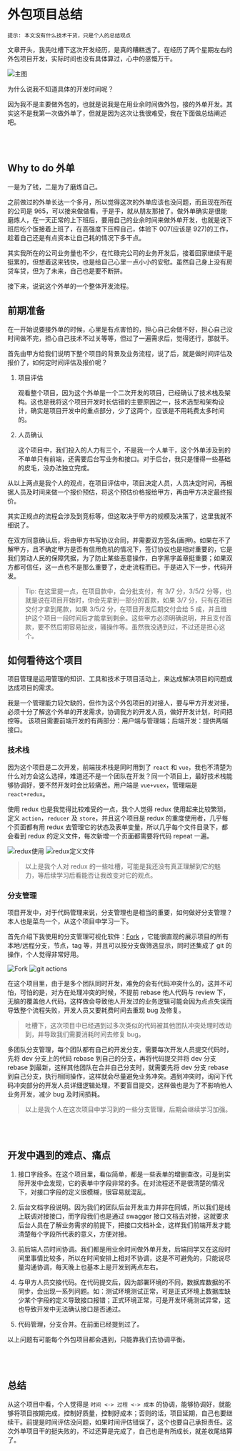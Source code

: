# 外包项目总结

    提示: 本文没有什么技术干货，只是个人的总结观点

文章开头，我先吐槽下这次开发经历，是真的糟糕透了。在经历了两个星期左右的外包项目开发，实际时间也没有具体算过，心中的感慨万千。

![主图](./image/main.png)

为什么说我不知道具体的开发时间呢？

因为我不是主要做外包的，也就是说我是在用业余时间做外包，接的外单开发。其实这不是我第一次做外单了，但就是因为这次让我很难受，我在下面做总结阐述吧。

<br >
<br >

## Why to do 外单

一是为了钱，二是为了磨炼自己。

之前做过的外单长达一个多月，所以觉得这次的外单应该也没问题，而且现在所在的公司是 965，可以接来做做看。于是乎，就从朋友那接了。做外单确实是很能磨炼人，在一天正常的上下班后，要用自己的业余时间来做外单开发，也就是说下班后吃个饭接着上班了，在高强度下压榨自己，体验下 007(应该是 927)的工作，趁着自己还是有点资本让自己耗的情况下多干点。

其实我所在的公司业务量也不少，在忙碌完公司的业务开发后，接着回家继续干是挺累的，但想着这来钱快，也是给自己心里一点小小的安慰。虽然自己身上没有房贷车贷，但为了未来，自己也是要不断拼。

接下来，说说这个外单的一个整体开发流程。

## 前期准备

在一开始说要接外单的时候，心里是有点害怕的，担心自己会做不好，担心自己没时间做不完，担心自己技术不过关等等，但过了一遍需求后，觉得还行，那就干。

首先由甲方给我们说明下整个项目的背景及业务流程，说了后，就是做时间评估及报价了，如何定时间评估及报价呢？

1. 项目评估

   观看整个项目，因为这个外单是一个二次开发的项目，已经确认了技术栈及架构。这也是我将这个项目开发时长估错的主要原因之一，技术选型和架构设计，确实是项目开发中的重点部分，少了这两个，应该是不用耗费太多时间的。

2. 人员确认

   这个项目中，我们投入的人力有三个，不是我一个人单干，这个外单涉及到的不单单只有前端，还需要后台写业务和接口。对于后台，我只是懂得一些基础的皮毛，没办法独立完成。

从以上两点是我个人的观点，在项目评估中，项目决定人员，人员决定时间，再根据人员及时间来做一个报价预估，将这个预估价格报给甲方，再由甲方决定最终报价。

其实正规点的流程会涉及到竞标等，但这取决于甲方的规模及决策了，这里我就不细说了。

在双方同意确认后，将由甲方书写协议合同，并需要双方签名(画押)。如果在不了解甲方，且不确定甲方是否有信用危机的情况下，签订协议也是相对重要的，它是我们劳动人民的保障凭据，为了防止某些恶意操作，白字黑字盖章挺重要；如果双方都可信任，这一点也不是那么重要了，走走流程而已。于是进入下一步，代码开发。

> Tip: 在这里提一点，在项目款中，会分批支付，有 3/7 分，3/5/2 分等，也就是说在项目开始时，你会先拿到一部分的首款，如果 3/7 分，只有在项目交付才拿到尾款，如果 3/5/2 分，在项目开发后期交付会给 5 成，并且维护这个项目一段时间后才能拿到剩余。这些甲方必须明确说明，并且支付首款，要不然后期容易扯皮，骚操作等。虽然我没遇到过，不过还是担心这个。

## 如何看待这个项目

项目管理是运用管理的知识、工具和技术于项目活动上，来达成解决项目的问题或达成项目的需求。

我是一个管理能力较欠缺的，但作为这个外包项目的对接人，要与甲方开发对接，必须十分了解这个外单的开发需求，协调我方的开发人员，做好开发计划，时间把控等。
该项目需要前端开发的有两部分：用户端与管理端；后端开发：提供两端接口。

### 技术栈

因为这个项目是二次开发，前端技术栈是同时用到了 `react` 和 `vue`，我也不清楚为什么对方会这么选择，难道还不是一个团队在开发？同一个项目上，最好技术栈能够协调好，要不然开发时会比较痛苦。用户端是 `vue+vuex`，管理端是 `react+redux`。

使用 redux 也是我觉得比较难受的一点，我个人觉得 redux 使用起来比较繁琐，定义 `action`，`reducer` 及 `store`，并且这个项目是 redux 的重度使用者，几乎每个页面都有用 redux 去管理它的状态及表单变量，所以几乎每个文件目录下，都会看到 redux 的定义文件，每次新增一个页面都需要将代码 repeat 一遍。

![redux使用](./image/redux使用.png)
![redux定义文件](./image/redux定义文件.png)

> 以上是我个人对 redux 的一些吐槽，可能是我还没有真正理解到它的魅力，等后续学习后看能否让我改变对它的观点。

### 分支管理

项目开发中，对于代码管理来说，分支管理也是相当的重要，如何做好分支管理？本人也是菜鸟一个，从这个项目中学习一下。

首先介绍下我使用的分支管理可视化软件：[Fork](https://git-fork.com/) ，它能很直观的展示项目的所有本地/远程分支，节点，tag 等，并且可以按分支做筛选显示，同时还集成了 git 的操作，个人觉得非常好用。

![Fork](./image/Fork.png)
![git actions](./image/git_actions.png)

在这个项目里，由于是多个团队同时开发，难免的会有代码冲突什么的，这并不可怕，可怕的是，对方在处理冲突的时候，不提前 rebase 他人代码与 review 下，无脑的覆盖他人代码，这样做会导致他人开发过的业务逻辑可能会因为点点失误而导致整个流程失败，开发人员又要耗费时间去重现 bug 及修复。

> 吐槽下，这次项目中已经遇到过多次类似的代码被其他团队冲突处理时改动到，并导致我们需要消耗时间去修复 bug。

多团队分支管理，每个团队都有自己的开发分支，需要每次开发人员提交代码时，先将 dev 分支上的代码 rebase 到自己的分支，再将代码提交并将 dev 分支 rebase 到最新，这样其他团队在合并自己分支时，就需要先将 dev 分支 rebase 到自己分支，执行相同操作，这样就会尽量避免业务冲突。遇到冲突时，询问下代码冲突部分的开发人员详细逻辑处理，不要盲目提交，这样做也是为了不影响他人业务开发，减少 bug 及时间损耗。

> 以上是我个人在这次项目中学习到的一些分支管理，后期会继续学习加强。

<br>
<br>

## 开发中遇到的难点、痛点

1. 接口字段多。在这个项目里，看似简单，都是一些表单的增删查改，可是到实际开发中会发现，它的表单中字段非常的多。在对流程还不是很清楚的情况下，对接口字段的定义很模糊，很容易就混乱。

2. 后台文档字段说明。因为我们的团队后台开发主力并非在同城，所以我们是线上联调对接接口，而字段我们也是通过 swagger 接口文档去对接，这就要求后台人员在了解业务需求的前提下，把接口文档补全，这样我们前端开发才能清楚每个字段所代表的意义，方便对接。

3. 前后端人员时间协调。我们都是用业余时间做外单开发，后端同学又在这段时间里事情比较多，所以在时间安排上相对不协调，这是不可避免的，只能说尽量沟通协调，每天晚上也基本上是开发到两点左右。

4. 与甲方人员交接代码。在代码提交后，因为部署环境的不同，数据库数据的不同步，会出现一系列问题。如：测试环境测试正常，可是正式环境上数据库缺少某个字段的定义导致接口报错；正式环境正常，可是开发环境测试异常，这也导致开发中无法确认接口是否通过。

5. 代码管理，分支合并。在前面已经提到过了。

以上问题有可能每个外包项目都会遇到，只能靠我们去协调平衡。

<br>
<br>

## 总结

从这个项目中看，个人觉得是  `时间 <-> 过程 <-> 成本`  的协调，能够协调好，就能够将项目按期完成，控制好质量，控制好成本；否则的话，项目延期，自己也要继续干。前提是时间评估没问题，如果时间评估错误了，这个也要自己承担责任。这次外单项目干的挺失败的，不过还算是完成了，自己也是有所成长，就差收尾结算了。

